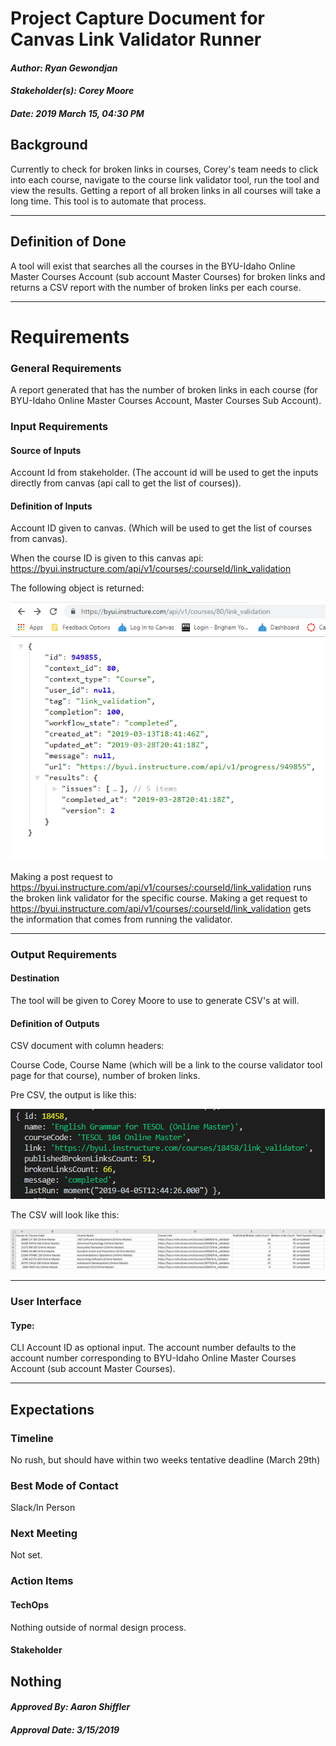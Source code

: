 # Project Capture Document for Canvas Link Validator Runner
#### *Author: Ryan Gewondjan*
#### *Stakeholder(s): Corey Moore*
#### *Date: 2019 March 15, 04:30 PM*

## Background

Currently to check for broken links in courses, Corey's team needs to click into each course, navigate to the course link validator tool, run the tool and view the results.  Getting a report of all broken links in all courses will take a long time. This tool is to automate that process.

-----

## Definition of Done

A tool will exist that searches all the courses in the BYU-Idaho Online Master Courses Account (sub account Master Courses) for broken links and returns a CSV report with the number of broken links per each course.


-----

# Requirements

### General Requirements

A report generated that has the number of broken links in each course (for BYU-Idaho Online Master Courses Account, Master Courses Sub Account).

### Input Requirements

#### Source of Inputs

Account Id from stakeholder. (The account id will be used to get the inputs directly from canvas (api call to get the list of courses)).

#### Definition of Inputs

Account ID given to canvas. (Which will be used to get the list of courses from canvas).

When the course ID is given to this canvas api: https://byui.instructure.com/api/v1/courses/:courseId/link_validation

The following object is returned:

![JSON course broken links object](./images/JSON%20Object%20Returned%20with%20Get%20Request.PNG)

Making a post request to https://byui.instructure.com/api/v1/courses/:courseId/link_validation runs the broken link validator for the specific course.
Making a get request to https://byui.instructure.com/api/v1/courses/:courseId/link_validation gets the information that comes from running the validator.

---

### Output Requirements
#### Destination

The tool will be given to Corey Moore to use to generate CSV's at will.

#### Definition of Outputs

CSV document with column headers:

Course Code, Course Name (which will be a link to the course validator tool page for that course), number of broken links.

Pre CSV, the output is like this: 

![output object pre csv](./images/outputObjectBeforeCSV.PNG)

The CSV will look like this:

![CSV](./images/canvasLinkValidatorCSV.PNG)

---

### User Interface

#### Type:

CLI Account ID as optional input. The account number defaults to the account number corresponding to BYU-Idaho Online Master Courses Account (sub account Master Courses).

-----

## Expectations

### Timeline

No rush, but should have within two weeks tentative deadline (March 29th)

### Best Mode of Contact

Slack/In Person

### Next Meeting

Not set.

### Action Items
<!-- Recap Meeting -->
#### TechOps
Nothing outside of normal design process.

#### Stakeholder
Nothing
-----

#### *Approved By: Aaron Shiffler*
#### *Approval Date: 3/15/2019*
